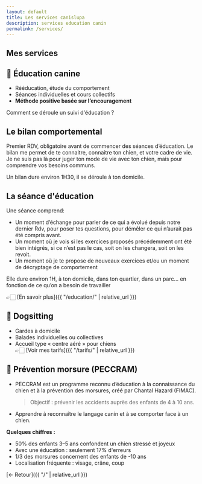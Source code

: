 ```yaml
---
layout: default
title: Les services canislupa
description: services education canin
permalink: /services/
---
```


## Mes services

## 🐾 Éducation canine
- Rééducation, étude du comportement  
- Séances individuelles et cours collectifs  
- **Méthode positive basée sur l’encouragement**

Comment se déroule un suivi d'éducation ? 
## Le bilan comportemental
Premier RDV, obligatoire avant de commencer des séances d’éducation. Le bilan me permet de te connaitre, connaitre ton chien, et votre cadre de vie. Je ne suis pas là pour juger ton mode de vie avec ton chien, mais pour comprendre vos besoins communs.   

Un bilan dure environ 1H30, il se déroule à ton domicile.

## La séance d'éducation
Une séance comprend:
 - Un moment d’échange pour parler de ce qui a évolué depuis notre dernier Rdv, pour poser tes questions, pour démêler ce qui n’aurait pas été compris avant.
 - Un moment où je vois si les exercices proposés précédemment ont été bien intégrés, si ce n’est pas le cas, soit on les changera, soit on les revoit.
 - Un moment où je te propose de nouveaux exercices et/ou un moment de décryptage de comportement

Elle dure environ 1H, à ton domicile, dans ton quartier, dans un parc… en fonction de ce qu’on a besoin de travailler

👉🏻 [En savoir plus]({{ "/education/" | relative_url }})

## 🐾 Dogsitting
- Gardes à domicile  
- Balades individuelles ou collectives  
- Accueil type « centre aéré » pour chiens  
👉🏻 [Voir mes tarifs]({{ "/tarifs/" | relative_url }})

## 🐾 Prévention morsure (PECCRAM)

- PECCRAM est un programme reconnu d’éducation à la connaissance du chien et à la prévention des morsures, créé par Chantal Hazard (FIMAC).
  > Objectif : prévenir les accidents auprès des enfants de 4 à 10 ans.

- Apprendre à reconnaître le langage canin et à se comporter face à un chien.

**Quelques chiffres :**  
- 50% des enfants 3–5 ans confondent un chien stressé et joyeux  
- Avec une éducation : seulement 17% d'erreurs  
- 1/3 des morsures concernent des enfants de -10 ans  
- Localisation fréquente : visage, crâne, coup

[← Retour]({{ "/" | relative_url }})


